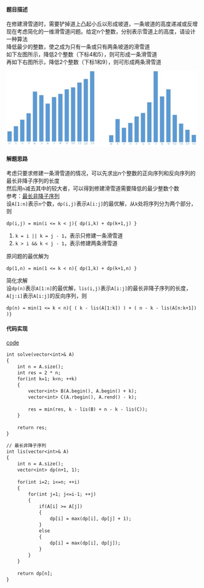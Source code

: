 #### 题目描述
在修建滑雪道时，需要铲掉道上凸起小丘以形成坡道，一条坡道的高度递减或反增  
现在考虑简化的一维滑雪道问题。给定n个整数，分别表示雪道上的高度，请设计一种算法  
降低最少的整数，使之成为只有一条或只有两条坡道的滑雪道  
如下左图所示，降低2个整数（下标4和5），则可形成一条滑雪道  
再如下右图所示，降低2个整数（下标1和9），则可形成两条滑雪道  

<img src="/Assets/ski_trail.jpg" width="600" height="200" align="center">

#### 解题思路
考虑只要求修建一条滑雪道的情况，可以先求出n个整数的正向序列和反向序列的最长非降子序列的长度  
然后用`n`减去其中的较大者，可以得到修建滑雪道需要降低的最少整数个数  
参考：[最长非降子序列](/DynamicPrograming/lis.md)  
设`A[1:n]`表示`n`个数，`dp(i,j)`表示`A[i:j]`的最优解，从`k`处将序列分为两个部分，则  
```
dp(i,j) = min(i <= k < j){ dp(i,k) + dp(k+1,j) }
```
1. `k = i || k = j - 1`，表示只修建一条滑雪道  
2. `k > i && k < j - 1`，表示修建两条滑雪道  


原问题的最优解为
```
dp(1,n) = min(1 <= k < n){ dp(1,k) + dp(k+1,n) }
```
简化求解  
设`dp(n)`表示`A[1:n]`的最优解，`lis(i,j)`表示`A[i:j]`的最长非降子序列的长度，`A[j:i]`表示`A[i:j]`的反向序列，则  
```
dp(n) = min(1 <= k < n){ ( k - lis(A[1:k]) ) + ( n - k - lis(A[n:k+1]) )}
```

#### 代码实现

[code](/DynamicPrograming/ski_trail.cpp)

```
int solve(vector<int>& A)
{
	int n = A.size();
	int res = 2 * n;
	for(int k=1; k<n; ++k)
	{
		vector<int> B(A.begin(), A.begin() + k);
		vector<int> C(A.rbegin(), A.rend() - k);

		res = min(res, k - lis(B) + n - k - lis(C));
	}

	return res;
}
```

```
// 最长非降子序列
int lis(vector<int>& A)
{
	int n = A.size();
	vector<int> dp(n+1, 1);

	for(int i=2; i<=n; ++i)
	{
		for(int j=1; j<=i-1; ++j)
		{
			if(A[i] >= A[j])
			{
				dp[i] = max(dp[i], dp[j] + 1);
			}
			else
			{
				dp[i] = max(dp[i], dp[j]);
			}
		}
	}

	return dp[n];
}
```